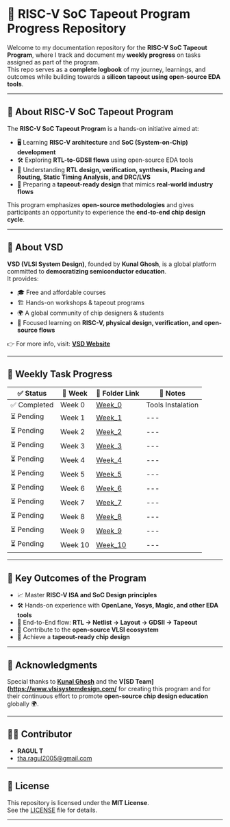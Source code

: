 # 🚀 RISC-V SoC Tapeout Program Progress Repository  

Welcome to my documentation repository for the **RISC-V SoC Tapeout Program**, where I track and document my **weekly progress** on tasks assigned as part of the program.  
This repo serves as a **complete logbook** of my journey, learnings, and outcomes while building towards a **silicon tapeout using open-source EDA tools**.  

---

## 📖 About RISC-V SoC Tapeout Program  

The **RISC-V SoC Tapeout Program** is a hands-on initiative aimed at:  

- 🖥️ Learning **RISC-V architecture** and **SoC (System-on-Chip) development**  
- 🛠️ Exploring **RTL-to-GDSII flows** using open-source EDA tools  
- 📐 Understanding **RTL design, verification, synthesis, Placing and Routing, Static Timing Analysis, and DRC/LVS**  
- 🚀 Preparing a **tapeout-ready design** that mimics **real-world industry flows**  

This program emphasizes **open-source methodologies** and gives participants an opportunity to experience the **end-to-end chip design cycle**.  

---

## 🏫 About VSD  

**VSD (VLSI System Design)**, founded by **Kunal Ghosh**, is a global platform committed to **democratizing semiconductor education**.  
It provides:  

- 🎓 Free and affordable courses  
- 🏗️ Hands-on workshops & tapeout programs  
- 🌍 A global community of chip designers & students  
- 🔬 Focused learning on **RISC-V, physical design, verification, and open-source flows**  

👉 For more info, visit: [**VSD Website**](https://www.vlsisystemdesign.com/)  

---

## 📅 Weekly Task Progress  

| ✅ Status | 📅 Week | 📂 Folder Link | 📖 Notes |
|-----------|---------|----------------|----------|
| ✅ Completed | Week 0 | [Week_0](./Week_0/) | Tools Instalation
| ⏳ Pending   | Week 1 | [Week_1](./Week_1/) | ---
| ⏳ Pending   | Week 2 | [Week_2](./Week_2/) | ---
| ⏳ Pending   | Week 3 | [Week_3](./Week_3/) | ---
| ⏳ Pending   | Week 4 | [Week_4](./Week_4/) | ---
| ⏳ Pending   | Week 5 | [Week_5](./Week_5/) | ---
| ⏳ Pending   | Week 6 | [Week_6](./Week_6/) | ---
| ⏳ Pending   | Week 7 | [Week_7](./Week_7/) | ---
| ⏳ Pending   | Week 8 | [Week_8](./Week_8/) | ---
| ⏳ Pending   | Week 9 | [Week_9](./Week_9/) | ---
| ⏳ Pending   | Week 10 | [Week_10](./Week_10/) |---

---



## 🌟 Key Outcomes of the Program  

- 📈 Master **RISC-V ISA and SoC Design principles**  
- 🛠️ Hands-on experience with **OpenLane, Yosys, Magic, and other EDA tools**  
- 🧩 End-to-End flow: **RTL → Netlist → Layout → GDSII → Tapeout**  
- 🎯 Contribute to the **open-source VLSI ecosystem**  
- 🚀 Achieve a **tapeout-ready chip design**  

---

## 🙏 Acknowledgments  

Special thanks to **[Kunal Ghosh](https://github.com/kunalg123)** and the **V[SD Team](https://www.vlsisystemdesign.com/** for creating this program and for their continuous effort to promote **open-source chip design education** globally 🌍.  

---

## 👨‍💻 Contributor  

- **RAGUL T**  
- tha.ragul2005@gmail.com

---

## 📜 License  

This repository is licensed under the **MIT License**.  
See the [LICENSE](./LICENSE) file for details.  

---
